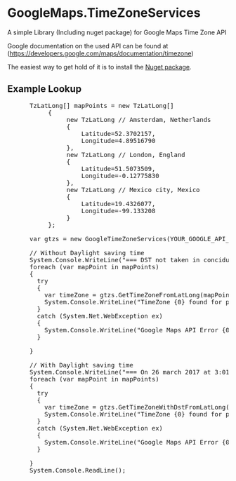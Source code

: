 # GoogleMaps.TimeZoneServices
A simple Library (Including nuget package) for Google Maps Time Zone API

Google documentation on the used API can be found at (https://developers.google.com/maps/documentation/timezone) 

The easiest way to get hold of it is to install the [Nuget package](http://nuget.org/List/Packages/GoogleMaps.TimeZoneServices).

Example Lookup
----------------------

<pre>
      TzLatLong[] mapPoints = new TzLatLong[]
           {
                new TzLatLong // Amsterdam, Netherlands
                {
                    Latitude=52.3702157,
                    Longitude=4.89516790
                },
                new TzLatLong // London, England
                {
                    Latitude=51.5073509,
                    Longitude=-0.12775830
                },
                new TzLatLong // Mexico city, Mexico
                {
                    Latitude=19.4326077,
                    Longitude=-99.133208
                }
           };

      var gtzs = new GoogleTimeZoneServices(YOUR_GOOGLE_API_KEY);

      // Without Daylight saving time
      System.Console.WriteLine("=== DST not taken in conciduration ===");
      foreach (var mapPoint in mapPoints)
      {
        try
        {
          var timeZone = gtzs.GetTimeZoneFromLatLong(mapPoint.Latitude, mapPoint.Longitude);
          System.Console.WriteLine("TimeZone {0} found for point {1},{2}", timeZone, mapPoint.Latitude, mapPoint.Longitude);
        }
        catch (System.Net.WebException ex)
        {
          System.Console.WriteLine("Google Maps API Error {0}", ex.Message);
        } 

      }

      // With Daylight saving time
      System.Console.WriteLine("=== On 26 march 2017 at 3:01:00 AM (London and Amsterdam should have DST enabled ===");
      foreach (var mapPoint in mapPoints)
      {
        try
        {
          var timeZone = gtzs.GetTimeZoneWithDstFromLatLong(mapPoint.Latitude, mapPoint.Longitude, new DateTime(2017, 3, 26, 3, 1, 0));
          System.Console.WriteLine("TimeZone {0} found for point {1},{2}", timeZone, mapPoint.Latitude, mapPoint.Longitude);
        }
        catch (System.Net.WebException ex)
        {
          System.Console.WriteLine("Google Maps API Error {0}", ex.Message);
        }

      }
      System.Console.ReadLine();
</pre>
